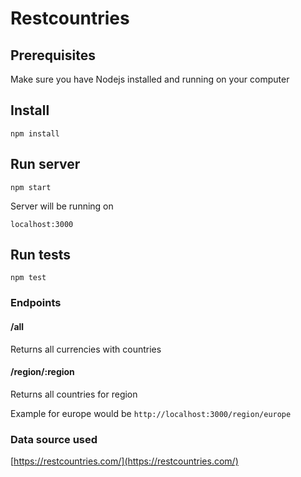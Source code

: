 # Restcountries

## Prerequisites

Make sure you have Nodejs installed and running on your computer

## Install

```
npm install
```

## Run server

```
npm start
```

Server will be running on

```
localhost:3000
```

## Run tests

```
npm test
```

### Endpoints

#### /all

Returns all currencies with countries

#### /region/:region

Returns all countries for region

Example for europe would be
`http://localhost:3000/region/europe`

### Data source used

[https://restcountries.com/](https://restcountries.com/)
